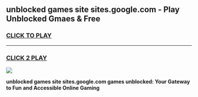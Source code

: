 
## unblocked games site sites.google.com - Play Unblocked Gmaes & Free
<h3>
<a href="https://premium.freeplayer.one?title=unblocked_games_site_sites.google.com&ref=20F">CLICK TO PLAY</a></h3>
<hr>

<h3>
<a href="https://premium.freeplayer.one?title=unblocked_games_site_sites.google.com&ref=20F">CLICK 2 PLAY</a>
  
</h3>

<a href="https://premium.freeplayer.one?title=unblocked_games_site_sites.google.com&ref=20F/"><img src="https://clearcache.store/games.png"></a>


**unblocked games site sites.google.com games unblocked: Your Gateway to Fun and Accessible Online Gaming**
